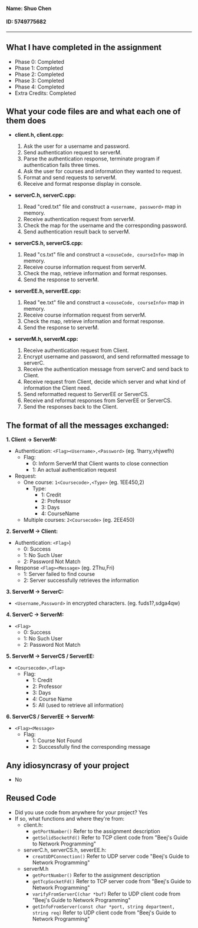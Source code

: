 
#### Name: Shuo Chen
#### ID: 5749775682
___
## **What I have completed in the assignment**
- Phase 0: Completed
- Phase 1: Completed
- Phase 2: Completed
- Phase 3: Completed
- Phase 4: Completed
- Extra Credits: Completed
   
## **What your code files are and what each one of them does**
   - __client.h, client.cpp:__ 
      1. Ask the user for a username and password.
      2. Send authentication request to serverM.
      3. Parse the authentication response, terminate program if authentication fails three times.
      4. Ask the user for courses and information they wanted to request.
      5. Format and send requests to serverM.
      6. Receive and format response display in console.

   - __serverC.h, serverC.cpp:__
      1. Read "cred.txt" file and construct a `<username, password>` map in memory.
      2. Receive authentication request from serverM.
      3. Check the map for the username and the corresponding password.
      4. Send authentication result back to serverM.

   - __serverCS.h, serverCS.cpp:__
      1. Read "cs.txt" file and construct a `<couseCode, courseInfo>` map in memory.
      2. Receive course information request from serverM.
      3. Check the map, retrieve information and format responses.
      4. Send the response to serverM.
   
   - __serverEE.h, serverEE.cpp:__
      1. Read "ee.txt" file and construct a `<couseCode, courseInfo>` map in memory.
      2. Receive course information request from serverM.
      3. Check the map, retrieve information and format response.
      4. Send the response to serverM.
   
   - __serverM.h, serverM.cpp:__
      1. Receive authentication request from Client.
      2. Encrypt username and password, and send reformatted message to serverC.
      3. Receive the authentication message from serverC and send back to Client.
      4. Receive request from Client, decide which server and what kind of information the Client need.
      5. Send reformatted request to ServerEE or ServerCS.
      6. Receive and reformat responses from ServerEE or ServerCS.
      7. Send the responses back to the Client. 

## **The format of all the messages exchanged:**
__1. Client -> ServerM:__
   - Authentication: `<Flag><Username>,<Password>` (eg. 1harry,vhjwefh)
      + Flag:
         * 0: Inform ServerM that Client wants to close connection
         * 1: An actual authentication request
   - Request: 
      - One course: `1<Coursecode>,<Type>` (eg. 1EE450,2)
         + Type:
            * 1: Credit
            * 2: Professor
            * 3: Days
            * 4: CourseName
      - Multiple courses: `2<Coursecode>` (eg. 2EE450)

__2. ServerM -> Client:__
   - Authentication: `<Flag>`)
      + 0: Success
      + 1: No Such User
      + 2: Password Not Match
   - Response `<Flag><Message>` (eg. 2Thu,Fri)
      + 1: Server failed to find course
      + 2: Server successfully retrieves the information
   
__3. ServerM -> ServerC:__
   - `<Username,Password>` in encrypted characters. (eg. fuds1?,sdga4qw)

__4. ServerC -> ServerM:__
   - `<Flag>`
      + 0: Success
      + 1: No Such User
      + 2: Password Not Match

__5. ServerM -> ServerCS / ServerEE:__
   - `<Coursecode>,<Flag>`
      + Flag:
         * 1: Credit
         * 2: Professor
         * 3: Days
         * 4: Course Name
         * 5: All (used to retrieve all information)

__6. ServerCS / ServerEE -> ServerM:__
   - `<Flag><Message>`
      + Flag:
         * 1: Course Not Found
         * 2: Successfully find the corresponding message

## **Any idiosyncrasy of your project** 
- No

## **Reused Code** 
- Did you use code from anywhere for your project? Yes
- If so, what functions and where they're from:
   - client.h:
      - `getPortNumber()` Refer to the assignment description
      - `getSolidSocketFd()` Refer to TCP client code from "Beej's Guide to Network Programming"
   - serverC.h, serverCS.h, severEE.h:
      - `creatUDPConnection()` Refer to UDP server code  "Beej's Guide to Network Programming"
   - serverM.h
      - `getPortNumber()` Refer to the assignment description
      - `getTcpSocketFd()` Refer to TCP server code from "Beej's Guide to Network Programming"
      - `varifyFromServerC(char *buf)` Refer to UDP client code from "Beej's Guide to Network Programming"
      - `getInfoFromServer(const char *port, string department, string req)` Refer to UDP client code from "Beej's Guide to Network Programming"